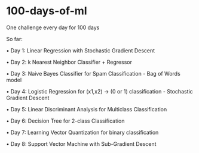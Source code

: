 # 100-days-of-ml
One challenge every day for 100 days

So far:

• Day 1: Linear Regression with Stochastic Gradient Descent

• Day 2: k Nearest Neighbor Classifier + Regressor

• Day 3: Naive Bayes Classifier for Spam Classification - Bag of Words model

• Day 4: Logistic Regression for (x1,x2) -> (0 or 1) classification - Stochastic Gradient Descent

• Day 5: Linear Discriminant Analysis for Multiclass Classification

• Day 6: Decision Tree for 2-class Classification

• Day 7: Learning Vector Quantization for binary classification

• Day 8: Support Vector Machine with Sub-Gradient Descent

